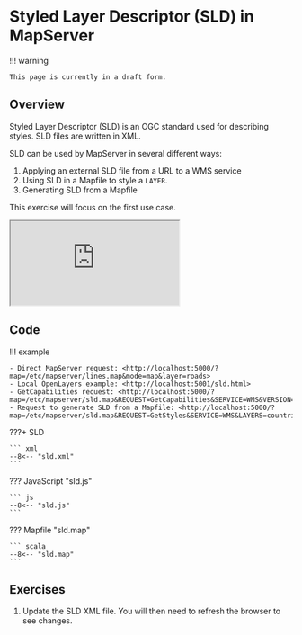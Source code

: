 # Styled Layer Descriptor (SLD) in MapServer

!!! warning

    This page is currently in a draft form.

## Overview

Styled Layer Descriptor (SLD) is an OGC standard used for describing styles. SLD files are written in XML. 

SLD can be used by MapServer in several different ways:

1. Applying an external SLD file from a URL to a WMS service
2. Using SLD in a Mapfile to style a `LAYER`.
3. Generating SLD from a Mapfile

This exercise will focus on the first use case.

<div class="map">
  <iframe src="https://geographika.github.io/getting-started-with-mapserver-demo/sld.html"></iframe>
</div>

## Code

!!! example

    - Direct MapServer request: <http://localhost:5000/?map=/etc/mapserver/lines.map&mode=map&layer=roads>
    - Local OpenLayers example: <http://localhost:5001/sld.html>
    - GetCapabilities request: <http://localhost:5000/?map=/etc/mapserver/sld.map&REQUEST=GetCapabilities&SERVICE=WMS&VERSION=1.3.0>
    - Request to generate SLD from a Mapfile: <http://localhost:5000/?map=/etc/mapserver/sld.map&REQUEST=GetStyles&SERVICE=WMS&LAYERS=countries&VERSION=1.3.0&sld=http://node:5001/data/sld.xml>

???+ SLD

    ``` xml
    --8<-- "sld.xml"
    ```

??? JavaScript "sld.js"

    ``` js
    --8<-- "sld.js"
    ```

??? Mapfile "sld.map"

    ``` scala
    --8<-- "sld.map"
    ```

## Exercises

1. Update the SLD XML file. You will then need to refresh the browser to see changes.
